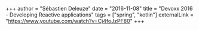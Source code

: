 +++
author = "Sébastien Deleuze"
date = "2016-11-08"
title = "Devoxx 2016 - Developing Reactive applications"
tags = ["spring", "kotlin"]
externalLink = "https://www.youtube.com/watch?v=Cj4foJzPF80"
+++
